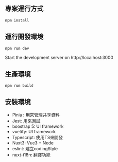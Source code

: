 ## 專案運行方式

```bash
npm install
```

## 運行開發環境

```bash
npm run dev
```

Start the development server on http://localhost:3000

## 生產環境

```bash
npm run build
```

## 安裝環境

- Pinia : 用來管理共享資料
- Jest: 用來測試
- boostrap 5: UI framework
- vuetify: UI framework
- Typescript: 使用TS來開發
- Nuxt3: Vue3 + Node
- eslint: 建立codingStyle
- nuxt-i18n: 翻譯功能
